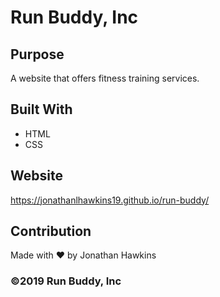 # Run Buddy, Inc

## Purpose
A website that offers fitness training services.

## Built With
* HTML
* CSS

## Website
https://jonathanlhawkins19.github.io/run-buddy/

## Contribution
Made with ❤️ by Jonathan Hawkins

### ©2019 Run Buddy, Inc
